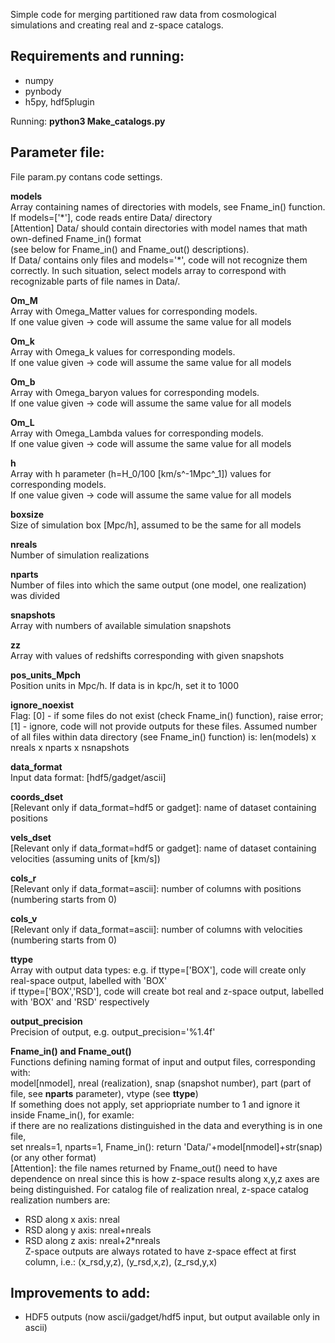 Simple code for merging partitioned raw data from cosmological simulations and creating real and z-space catalogs.

## Requirements and running:
- numpy
- pynbody
- h5py, hdf5plugin

Running: **python3 Make_catalogs.py**


## Parameter file:
File param.py contans code settings.  

**models**  
Array containing names of directories with models, see Fname_in() function.  
If models=['\*'], code reads entire Data/ directory  
\[Attention\] Data/ should contain directories with model names that math own-defined Fname_in() format  
(see below for Fname_in() and Fname_out() descriptions).  
If Data/ contains only files and models='\*', code will not recognize them correctly.
In such situation, select models array to correspond with recognizable parts of file names in Data/. 

**Om_M**  
Array with Omega_Matter values for corresponding models.  
If one value given -> code will assume the same value for all models

**Om_k**  
Array with Omega_k values for corresponding models.  
If one value given -> code will assume the same value for all models

**Om_b**  
Array with Omega_baryon values for corresponding models.  
If one value given -> code will assume the same value for all models

**Om_L**  
Array with Omega_Lambda values for corresponding models.  
If one value given -> code will assume the same value for all models

**h**  
Array with h parameter (h=H_0/100 [km/s^-1Mpc^_1]) values for corresponding models.  
If one value given -> code will assume the same value for all models

**boxsize**  
Size of simulation box [Mpc/h], assumed to be the same for all models

**nreals**  
Number of simulation realizations

**nparts**  
Number of files into which the same output (one model, one realization) was divided

**snapshots**  
Array with numbers of available simulation snapshots

**zz**  
Array with values of redshifts corresponding with given snapshots

**pos_units_Mpch**  
Position units in Mpc/h. If data is in kpc/h, set it to 1000

**ignore_noexist**  
Flag: [0] - if some files do not exist (check Fname_in() function), raise error; [1] - ignore, code will not provide outputs for these files.
Assumed number of all files within data directory (see Fname_in() function) is: len(models) x nreals x nparts x nsnapshots

**data_format**  
Input data format: \[hdf5/gadget/ascii\]

**coords_dset**  
\[Relevant only if data_format=hdf5 or gadget\]: name of dataset containing positions

**vels_dset**  
\[Relevant only if data_format=hdf5 or gadget\]: name of dataset containing velocities (assuming units of [km/s])

**cols_r**  
\[Relevant only if data_format=ascii\]: number of columns with positions (numbering starts from 0)

**cols_v**  
\[Relevant only if data_format=ascii\]: number of columns with velocities (numbering starts from 0)


**ttype**  
Array with output data types: e.g. if ttype=\['BOX'\], code will create only real-space output, labelled with 'BOX'  
if ttype=\['BOX','RSD'\], code will create bot real and z-space output, labelled with 'BOX' and 'RSD' respectively


**output_precision**  
Precision of output, e.g. output_precision='%1.4f' 

**Fname_in() and Fname_out()**  
Functions defining naming format of input and output files, corresponding with:  
model\[nmodel\], nreal (realization), snap (snapshot number), part (part of file, see **nparts** parameter), vtype (see **ttype**)   
If something does not apply, set appriopriate number to 1 and ignore it inside Fname_in(), for examle:  
if there are no realizations distinguished in the data and everything is in one file,  
set nreals=1, nparts=1, Fname_in(): return 'Data/'+model\[nmodel\]+str(snap)   (or any other format)  
\[Attention\]: the file names returned by Fname_out() need to have dependence on nreal since this is how z-space
results along x,y,z axes are being distinguished. For catalog file of realization nreal, z-space catalog realization numbers are:  
- RSD along x axis: nreal  
- RSD along y axis: nreal+nreals  
- RSD along z axis: nreal+2\*nreals  
Z-space outputs are always rotated to have z-space effect at first column, i.e.: (x_rsd,y,z), (y_rsd,x,z), (z_rsd,y,x)


## Improvements to add:
- HDF5 outputs (now ascii/gadget/hdf5 input, but output  available only in ascii)
